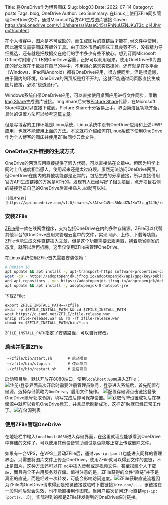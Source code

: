 Title: 将OneDrive作为博客图床
Slug: blog03
Date: 2022-07-14
Category: posts
Tags: blog, OneDrive
Author: Leo
Summary: 在Linux上使用ZFile同步管理OneDrive文件，通过Microsoft官方API生成图片链接
Cover: https://api.onedrive.com/v1.0/shares/s!AtseC45rsRhNuUZNJKuT3c_gI4Jh/root/content

在个人博客中，图片是不可或缺的，而生成图片的直链后才能在`.md`文件中使用，因此通常又需要图床等额外工具。由于国外市场的图床工具良莠不齐，没有精力仔细挑选，还有就是把数据交在他们的手中多少有些不放心。想到订阅Microsoft Office时附赠了1 TB的OneDrive容量，正好可以利用起来。使用OneDrive作为图床的好处就在于数据在自己的手中，不用担心某天突然挂掉，还有就是在多平台（Windows、iPad和Android）都有OneDrive应用，很方便同步。但是很遗憾，由于国内的环境，OneDrive的网页版是打不开的，这就不能通过网页版直接生成图片链接，必须“绕道通行”。

Windows系统自带OneDrive应用，可以直接使用桌面应用进行文件同步，借助[Img Share](https://github.com/Richasy/Img-Share)生成图片链接。Img Share后来被[Picture Share](https://apps.microsoft.com/store/detail/picture-share/9PHWZ3QL0HN3?hl=en-us&gl=US)代替，在Microsoft Store中就可以直接下载到。Picture Share十分容易上手，界面简洁且功能齐全，具体的设置方法可以参考[这篇文章](https://wzblog.fun/posts/b036879a/)。

但是写博客的工作环境是Linux系统，Linux系统中没有OneDrive应用和上述UWP应用，也就不能使用上面的方法。本文就将介绍如何在Linux系统下使用OneDrive作为个人博客的图床并使用ZFile同步云盘文件。

### OneDrive文件链接的生成方式

OneDrive的网页应用直接提供了嵌入代码，可以直接贴在文章中。但因为科学上网时上传速度相当感人，使用起来还是太过麻烦。虽然无法访问OneDrive网页，但OneDrive在国内的其他功能都是正常的，包括生成的分享链接，所以直接借用官方API生成链接的方案是可行的。发现有人已经写好了[相关项目](https://github.com/harrisoff/onedrive-image-hosting)，点开项目右侧的链接登录自己的OneDrive后直接插入`.md`就可以啦。
```
![图片名称](https://api.onedrive.com/v1.0/shares/s!AtseC45rsRhNuUZNJKuT3c_gI4Jh/root/content)
```

### 安装ZFile
[ZFile](https://github.com/zhaojun1998/zfile)是一款在线网盘程序，支持包括OneDrive在内的多种存储源。ZFile可以代替其他平台的OneDrive应用来管理云盘中的文件，实现同步、上传、下载等功能。ZFile也能生成文件直链插入文章，但是这个功能需要云服务器，抱着能省则省的态度，就等以后再折腾，这里仅使用ZFile来管理OneDrive。

在Linux系统使用ZFile首先需要安装依赖：

```bash
# Debian 10
apt update && apt install -y apt-transport-https software-properties-common ca-certificates dirmngr gnupg
wget -qO - https://adoptopenjdk.jfrog.io/adoptopenjdk/api/gpg/key/public | apt-key add -
add-apt-repository --yes https://adoptopenjdk.jfrog.io/adoptopenjdk/deb/
apt update && apt install -y adoptopenjdk-8-hotspot-jre
```

下载ZFile:

```
export ZFILE_INSTALL_PATH=~/zfile
mkdir -p $ZFILE_INSTALL_PATH && cd $ZFILE_INSTALL_PATH
wget https://c.jun6.net/ZFILE/zfile-release.war
unzip zfile-release.war && rm -rf zfile-release.war
chmod +x $ZFILE_INSTALL_PATH/bin/*.sh
```

`ZFILE_INSTALL_PATH`指定了安装路径，可以自行修改。

### 启动并配置ZFile

```
 ~/zfile/bin/start.sh       # 启动项目
 ~/zfile/bin/stop.sh        # 停止项目
 ~/zfile/bin/restart.sh     # 重启项目
```

启动项目后，默认开放在8080端口，使用`localhost:8080`进入ZFile：
![注册/登录界面](https://api.onedrive.com/v1.0/shares/s!AtseC45rsRhNuUeZko02sAbyr5jh/root/content)首次开启时需要注册管理员账号，登录进入系统后，首先配置存储源，选择存储策略为`OneDrive`，启用文件操作。
![配置存储源](https://api.onedrive.com/v1.0/shares/s!AtseC45rsRhNuUUBsSGYxpEV6Frp/root/content)点击链接登录OneDrive账号获取令牌，填写完成后即可保存设置。![获取令牌](https://api.onedrive.com/v1.0/shares/s!AtseC45rsRhNuUPS4i5g5F_-nR4T/root/content)设置成功后在存储源中就可以看见OneDrive标志，并且显示刷新成功，这样ZFile就已经正常工作了。![存储源列表](https://api.onedrive.com/v1.0/shares/s!AtseC45rsRhNuUSMlwPi40T-1Um4/root/content)

### 使用ZFile管理OneDrive

在地址栏中输入`localhost:8080`进入存储界面，在这里就理应能够看到OneDrive中存储的文件了，可以使用其他设备辅助测试是否能够正常上传或删除文件。

如果有一台VPS，在VPS上启动ZFile后，通过`vps-ip:[port]`也能进入同样的管理界面。只需要将图片文件上传至OneDrive，使用ZFile就可以得到文件的直链，不止是图片，这种方法还可以在`.md`中插入音频或是视频文件，甚至搭建个人下载站，而且完全不占用服务器存储。值得注意的是，ZFile获得的文件“直链”并不是真正的直链，而是经过一次转发，可能会影响访问速度。![ZFile获取直链流程](https://storage.live.com/items/4D18B16B8E0B1EDB!7369?authkey=ALYpzW-ZQ_VBXTU)因为ZFile向OneDrive请求得到是预览链接或临时下载链接`1drv.com/...`，该链接在一段时间后就会失效，也不能直接用作图床。当用户每次访问ZFile直链`vps-ip:[port]/...`时，实际得到的都是ZFile转发得到的OneDrive临时链接。